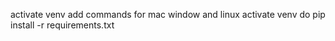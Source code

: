 activate venv
add commands for mac window and linux
activate venv
do pip install -r requirements.txt
